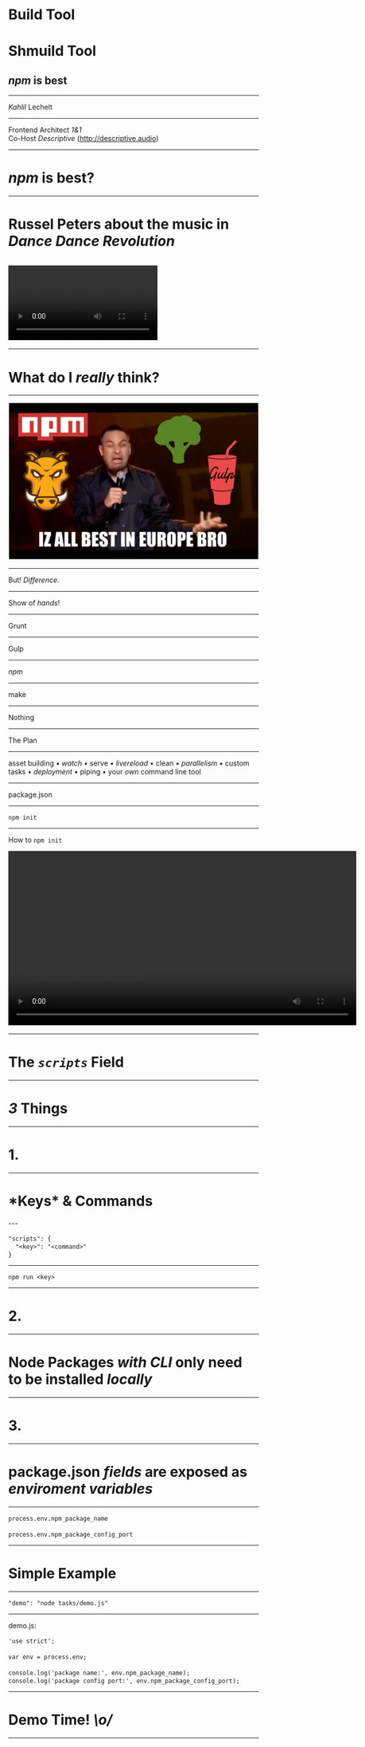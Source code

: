 <h1 class="no-break center">Build Tool</h1>
<h1 class="center">Shmuild Tool</h1>
<h2 class="no-break center"><em>npm</em> is best</h2>

---

*Kahlil* Lechelt

---

Frontend Architect *1&1*  
Co-Host *Descriptive* (http://descriptive.audio)

---

# *npm* is best?

---

# Russel Peters about the music in *Dance Dance Revolution*

<p class="center" style="margin-top: 2rem">
  <video src="russel.mp4" controls></video>
</p>

---

# What do I *really* think?

---

![](iz-best.jpg)

---

But! *Difference.*

---

Show of *hands*!

---

Grunt

---

Gulp

---

*npm*

---

make

---

Nothing

---

The Plan

---

asset building &bullet;
*watch* &bullet;
serve &bullet;
*livereload* &bullet;
clean &bullet;
*parallelism* &bullet;
custom tasks &bullet;
*deployment* &bullet;
piping &bullet;
your *own* command line tool

---

package.json

---

```
npm init
```
---

How to `npm init`

<p class="center">
  <video src="npm-init.mov" width="700" controls></video>
</p>

---

# The *`scripts`* Field

---

# *3* Things

---

# 1.

---
<h1>*Keys* & Commands</h1>
---

```
"scripts": {
  "<key>": "<command>"
}
```

---

```
npm run <key>
```
---

# 2.

---

# Node Packages *with CLI* only need to be installed *locally*

---

# 3.

---

# package.json *fields* are exposed as *enviroment variables*

---

```
process.env.npm_package_name

process.env.npm_package_config_port
```
---

# Simple Example

---

```
"demo": "node tasks/demo.js"
```

---

demo.js:

```
'use strict';

var env = process.env;

console.log('package name:', env.npm_package_name);
console.log('package config port:', env.npm_package_config_port);
```

---

# Demo Time! *\o/*

---
